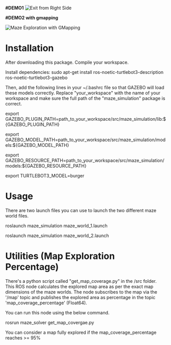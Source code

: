 **#DEMO1**
![Exit from Right Side](https://github.com/ishapatel97/Maze-Solving-Python/blob/main/Exit_from_rightside.gif)  

**#DEMO2 with gmapping**

![Maze Exploration with GMapping](https://github.com/ishapatel97/Maze-Solving-Python/blob/main/maze_explore_with_gmapping.gif)  

# Installation

After downloading this package. Compile your workspace.

Install dependencies: sudo apt-get install ros-noetic-turtlebot3-description ros-noetic-turtlebot3-gazebo

Then, add the following lines in your ~/.bashrc file so that GAZEBO will load these models correctly.
Replace "your_workspace" with the name of your workspace and make sure the full path of the "maze_simulation" package is correct.

export GAZEBO_PLUGIN_PATH=path_to_your_workspace/src/maze_simulation/lib:${GAZEBO_PLUGIN_PATH}

export GAZEBO_MODEL_PATH=path_to_your_workspace/src/maze_simulation/models:${GAZEBO_MODEL_PATH}

export GAZEBO_RESOURCE_PATH=path_to_your_workspace/src/maze_simulation/models:${GAZEBO_RESOURCE_PATH}

export TURTLEBOT3_MODEL=burger

# Usage

There are two launch files you can use to launch the two different maze world files. 

roslaunch maze_simulation maze_world_1.launch 

roslaunch maze_simulation maze_world_2.launch 

# Utilities (Map Exploration Percentage)

There's a python script called "get_map_coverage.py" in the /src folder. This ROS node calculates the explored map area as per the exact map dimensions of the maze worlds. The node subscribes to the map via the '/map' topic and publishes the explored area as percentage in the topic 'map_coverage_percentage' (Float64).

You can run this node using the below command.

rosrun maze_solver get_map_covergae.py

You can consider a map fully explored if the map_coverage_percentage reaches >= 95%

